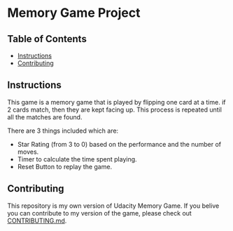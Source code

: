 # Memory Game Project

## Table of Contents

* [Instructions](#instructions)
* [Contributing](#contributing)

## Instructions

This game is a memory game that is played by flipping one card at a time. if 2 cards match, then they are kept facing up. This process is repeated until all the matches are found.

There are 3 things included which are:
- Star Rating (from 3 to 0) based on the performance and the number of moves.
- Timer to calculate the time spent playing.
- Reset Button to replay the game.

## Contributing

This repository is my own version of Udacity Memory Game. If you belive you can contribute to my version of the game, please check out [CONTRIBUTING.md](CONTRIBUTING.md).
